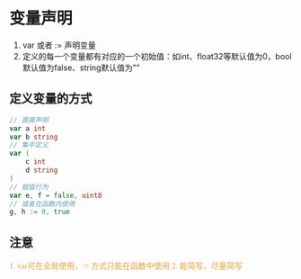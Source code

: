 # 变量声明
1. var 或者 := 声明变量
2. 定义的每一个变量都有对应的一个初始值：如int、float32等默认值为0，bool默认值为false、string默认值为""
## 定义变量的方式
```go
// 直接声明
var a int 
var b string
// 集中定义
var (
	c int 
	d string
)
// 赋值行为
var e, f = false, uint8
// 或者在函数内使用
g, h := 0, true
```
## 注意
<font face="黑体" color=#e6a23c>1. var可在全局使用，:= 方式只能在函数中使用</font>
<font face="黑体" color=#e6a23c>2. 能简写，尽量简写</font>